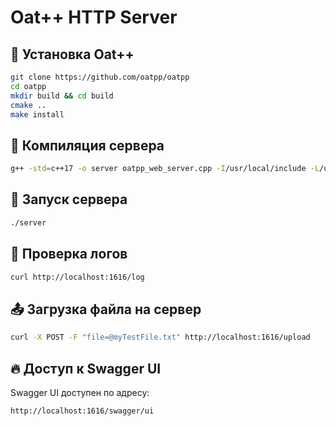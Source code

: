 # Oat++ HTTP Server

## 📌 Установка Oat++
```sh
git clone https://github.com/oatpp/oatpp
cd oatpp
mkdir build && cd build
cmake ..
make install
```

## 🚀 Компиляция сервера
```sh
g++ -std=c++17 -o server oatpp_web_server.cpp -I/usr/local/include -L/usr/local/lib -loatpp
```

## 🏃 Запуск сервера
```sh
./server
```

## 📜 Проверка логов
```sh
curl http://localhost:1616/log
```

## 📤 Загрузка файла на сервер
```sh
curl -X POST -F "file=@myTestFile.txt" http://localhost:1616/upload
```

## 🔥 Доступ к Swagger UI
Swagger UI доступен по адресу:
```
http://localhost:1616/swagger/ui
```

